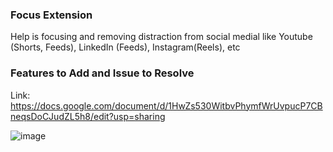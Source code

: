 ### Focus Extension
Help is focusing and removing distraction from social medial like Youtube (Shorts, Feeds), LinkedIn (Feeds), Instagram(Reels), etc

### Features to Add and Issue to Resolve
Link: https://docs.google.com/document/d/1HwZs530WitbvPhymfWrUvpucP7CBneqsDoCJudZL5h8/edit?usp=sharing

![image](https://github.com/user-attachments/assets/1407cc0c-9f73-4810-9418-4095f9b7cc0b)

